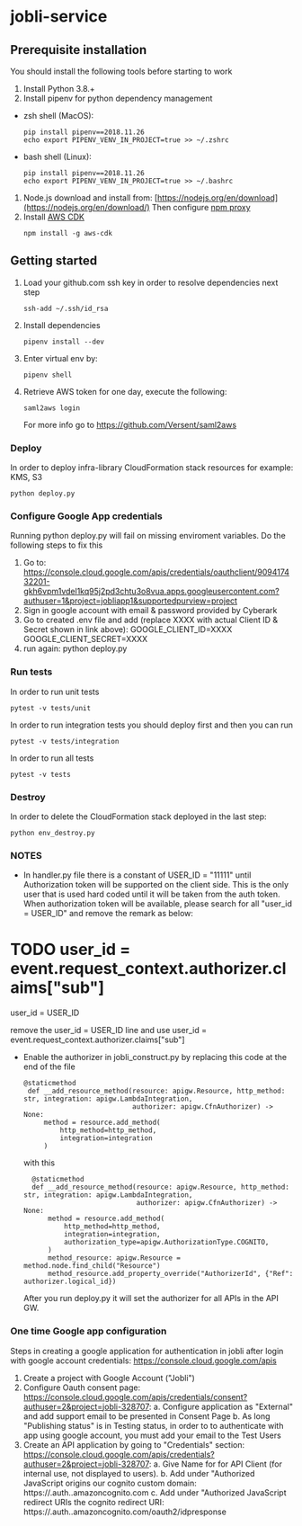 # jobli-service


## Prerequisite installation
You should install the following tools before starting to work
1. Install Python 3.8.+
1. Install pipenv for python dependency management 
- zsh shell (MacOS):
   ```shell script
   pip install pipenv==2018.11.26
   echo export PIPENV_VENV_IN_PROJECT=true >> ~/.zshrc
    ```
 - bash shell (Linux):
   ```shell script
   pip install pipenv==2018.11.26
   echo export PIPENV_VENV_IN_PROJECT=true >> ~/.bashrc
    ```
1. Node.js download and install from: [https://nodejs.org/en/download](https://nodejs.org/en/download/)
   Then configure [npm proxy](https://ca-il-confluence.il.cyber-ark.com/display/GRnD/Proxy+Configuration+for+Dev+Tools#ProxyConfigurationforDevTools-npm)
1. Install [AWS CDK](https://docs.aws.amazon.com/cdk/latest/guide/getting_started.html)
    ```shell script
    npm install -g aws-cdk
    ```

## Getting started
1. Load your github.com ssh key in order to resolve dependencies next step
    ```shell script
    ssh-add ~/.ssh/id_rsa
    ```

1. Install dependencies
    ```shell script
    pipenv install --dev 
    ```

1. Enter virtual env by:
    ```shell script
    pipenv shell 
    ```

1. Retrieve AWS token for one day, execute the following:
   ```shell script
   saml2aws login
   ```   
   For more info go to https://github.com/Versent/saml2aws


### Deploy
In order to deploy infra-library CloudFormation stack resources for example: KMS, S3
```shell script
python deploy.py
```

### Configure Google App credentials
Running python deploy.py will fail on missing enviroment variables. Do the following steps to fix this
1. Go to: https://console.cloud.google.com/apis/credentials/oauthclient/909417432201-gkh6vpm1vdel1kq95j2pd3chtu3o8vua.apps.googleusercontent.com?authuser=1&project=jobliapp1&supportedpurview=project
1. Sign in google account with email & password provided by Cyberark
1. Go to created .env file and add (replace XXXX with actual Client ID & Secret shown in link above):
GOOGLE_CLIENT_ID=XXXX
GOOGLE_CLIENT_SECRET=XXXX
1. run again: python deploy.py

### Run tests
In order to run unit tests
```shell script
pytest -v tests/unit
```
In order to run integration tests you should deploy first and then you can run 
```shell script
pytest -v tests/integration
```
In order to run all tests 
```shell script
pytest -v tests
```

### Destroy
In order to delete the CloudFormation stack deployed in the last step:
```shell script
python env_destroy.py
```

### NOTES
 - In handler.py file there is a constant of USER_ID = "11111" until Authorization token will be supported on the client
side. This is the only user that is used hard coded until it will be taken from the auth token.
   When authorization token will be available, please search for all "user_id = USER_ID" and remove the remark as below:

 # TODO user_id = event.request_context.authorizer.claims["sub"]
 user_id = USER_ID
 
remove the user_id = USER_ID line and use user_id = event.request_context.authorizer.claims["sub"] 

 - Enable the authorizer in jobli_construct.py by replacing this code at the end of the file
   ```shell script
   @staticmethod
    def __add_resource_method(resource: apigw.Resource, http_method: str, integration: apigw.LambdaIntegration,
                              authorizer: apigw.CfnAuthorizer) -> None:
        method = resource.add_method(
            http_method=http_method,
            integration=integration
        )
   ```
   
   with this
   ```shell script
     @staticmethod
     def __add_resource_method(resource: apigw.Resource, http_method: str, integration: apigw.LambdaIntegration,
                               authorizer: apigw.CfnAuthorizer) -> None:
         method = resource.add_method(
             http_method=http_method,
             integration=integration,
             authorization_type=apigw.AuthorizationType.COGNITO,
         )
         method_resource: apigw.Resource = method.node.find_child("Resource")
         method_resource.add_property_override("AuthorizerId", {"Ref": authorizer.logical_id})
   ```
   After you run deploy.py it will set the authorizer for all APIs in the API GW.


### One time Google app configuration
Steps in creating a google application for authentication in jobli after login with google account credentials: https://console.cloud.google.com/apis
1. Create a project with Google Account ("Jobli")
2. Configure Oauth consent page: https://console.cloud.google.com/apis/credentials/consent?authuser=2&project=jobli-328707:
a. Configure application as "External" and add support email to be presented in Consent Page
b. As long "Publishing status" is in Testing status, in order to to authenticate with app using google account, you must add your email to the Test Users
3. Create an API application by going to "Credentials" section: https://console.cloud.google.com/apis/credentials?authuser=2&project=jobli-328707:
a. Give Name for for API Client (for internal use, not displayed to users).
b. Add under "Authorized JavaScript origins our cognito custom domain: https://<joblimain>.auth.<eu-west-1>.amazoncognito.com
c. Add under "Authorized JavaScript redirect URIs the cognito redirect URI: https://<joblimain>.auth.<eu-west-1>.amazoncognito.com/oauth2/idpresponse
